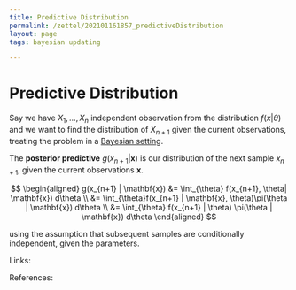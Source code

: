 ```yaml
---
title: Predictive Distribution
permalink: /zettel/202101161857_predictiveDistribution
layout: page
tags: bayesian updating

---
```

# Predictive Distribution

Say we have $X_1, \ldots, X_n$ independent observation from the distribution $f(x|\theta)$ and we want to find the 
distribution of $X_{n+1}$ given the current observations, treating the problem in a [Bayesian setting](202101161711_bayesianInference).

The **posterior predictive** $g(x_{n+1}|\mathbf{x})$ is our distribution of the next sample $x_{n+1}$, given the current observations $\mathbf{x}$.

$$
\begin{aligned}
g(x_{n+1} | \mathbf{x}) &= \int_{\theta} f(x_{n+1}, \theta| \mathbf{x}) d\theta \\
&= \int_{\theta}f(x_{n+1} | \mathbf{x}, \theta)\pi(\theta | \mathbf{x}) d\theta \\
&= \int_{\theta} f(x_{n+1} | \theta) \pi(\theta | \mathbf{x}) d\theta
\end{aligned}
$$

using the assumption that subsequent samples are conditionally independent, given the parameters.

Links: 

References: 

